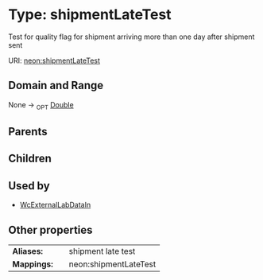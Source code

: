 
# Type: shipmentLateTest


Test for quality flag for shipment arriving more than one day after shipment sent

URI: [neon:shipmentLateTest](https://data.neonscience.org/shipmentLateTest)


## Domain and Range

None ->  <sub>OPT</sub> [Double](types/Double.md)

## Parents


## Children


## Used by

 * [WcExternalLabDataIn](WcExternalLabDataIn.md)

## Other properties

|  |  |  |
| --- | --- | --- |
| **Aliases:** | | shipment late test |
| **Mappings:** | | neon:shipmentLateTest |

